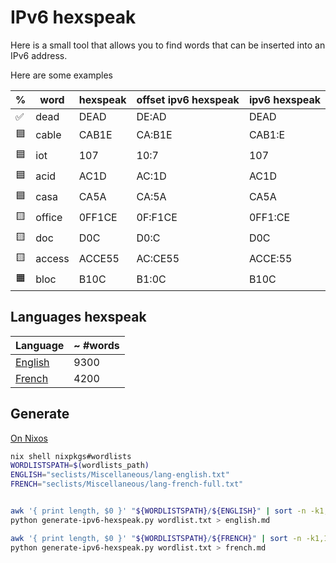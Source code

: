 # IPv6 hexspeak

Here is a small tool that allows you to find words that can be inserted into an
IPv6 address.

Here are some examples

| %  | word   | hexspeak | offset ipv6 hexspeak | ipv6 hexspeak |
| -- | ------ | -------- | -------------------- | ------------- |
| ✅ | dead   | DEAD     | DE:AD                | DEAD          |
| 🟦 | cable  | CAB1E    | CA:B1E               | CAB1:E        |
| 🟦 | iot    | 107      | 10:7                 | 107           |
| 🟦 | acid   | AC1D     | AC:1D                | AC1D          |
| 🟦 | casa   | CA5A     | CA:5A                | CA5A          |
| 🟨 | office | 0FF1CE   | 0F:F1CE              | 0FF1:CE       |
| 🟨 | doc    | D0C      | D0:C                 | D0C           |
| 🟨 | access | ACCE55   | AC:CE55              | ACCE:55       |
| 🟧 | bloc   | B10C     | B1:0C                | B10C          |

## Languages hexspeak

| Language              | ~ #words |
| --------------------- | -------- |
| [English](english.md) | 9300     |
| [French](french.md)   | 4200     |

## Generate

[On Nixos](https://nixos.org/)

```bash
nix shell nixpkgs#wordlists
WORDLISTSPATH=$(wordlists_path)
ENGLISH="seclists/Miscellaneous/lang-english.txt"
FRENCH="seclists/Miscellaneous/lang-french-full.txt"


awk '{ print length, $0 }' "${WORDLISTSPATH}/${ENGLISH}" | sort -n -k1,1 -k2 | cut -d ' ' -f2- > wordlist.txt
python generate-ipv6-hexspeak.py wordlist.txt > english.md

awk '{ print length, $0 }' "${WORDLISTSPATH}/${FRENCH}" | sort -n -k1,1 -k2 | cut -d ' ' -f2- > wordlist.txt
python generate-ipv6-hexspeak.py wordlist.txt > french.md
```
